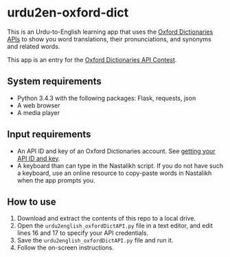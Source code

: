 # urdu2en-oxford-dict

This is an Urdu-to-English learning app that uses the [Oxford Dictionaries APIs](https://developer.oxforddictionaries.com/documentation) to show you word translations, their pronunciations, and synonyms and related words.

This app is an entry for the [Oxford Dictionaries API Contest](https://developer.oxforddictionaries.com/2017-competition).

## System requirements

- Python 3.4.3 with the following packages: Flask, requests, json
- A web browser
- A media player
 
 ## Input requirements
 
 - An API ID and key of an Oxford Dictionaries account. See [getting your API ID and key](https://developer.oxforddictionaries.com/documentation/getting_started).
 - A keyboard than can type in the Nastalikh script. If you do not have such a keyboard, use an online resource to copy-paste words in Nastalikh when the app prompts you.
 
 ## How to use
 
 1.  Download and extract the contents of this repo to a local drive.
 2.  Open the `urdu2english_oxfordDictAPI.py` file in a text editor, and edit lines 16 and 17 to specify your API credentials.
 2.  Save the `urdu2english_oxfordDictAPI.py` file and run it.
 3.  Follow the on-screen instructions.
